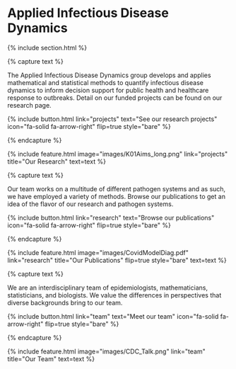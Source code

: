 ---
---

# Applied Infectious Disease Dynamics

{% include section.html %}

{% capture text %}

The Applied Infectious Disease Dynamics group develops and applies mathematical and statistical methods to quantify infectious disease dynamics to inform decision support for public health and healthcare response to outbreaks. Detail on our funded projects can be found on our research page. 

{%
  include button.html
  link="projects"
  text="See our research projects"
  icon="fa-solid fa-arrow-right"
  flip=true
  style="bare"
%}

{% endcapture %}

{%
  include feature.html
  image="images/K01Aims_long.png"
  link="projects"
  title="Our Research"
  text=text
%}

{% capture text %}

Our team works on a multitude of different pathogen systems and as such, we have employed a variety of methods. Browse our publications to get an idea of the flavor of our research and pathogen systems.

{%
  include button.html
  link="research"
  text="Browse our publications"
  icon="fa-solid fa-arrow-right"
  flip=true
  style="bare"
%}

{% endcapture %}

{%
  include feature.html
  image="images/CovidModelDiag.pdf"
  link="research"
  title="Our Publications"
  flip=true
  style="bare"
  text=text
%}

{% capture text %}

We are an interdisciplinary team of epidemiologists, mathematicians, statisticians, and biologists. We value the differences in perspectives that diverse backgrounds bring to our team. 

{%
  include button.html
  link="team"
  text="Meet our team"
  icon="fa-solid fa-arrow-right"
  flip=true
  style="bare"
%}

{% endcapture %}

{%
  include feature.html
  image="images/CDC_Talk.png"
  link="team"
  title="Our Team"
  text=text
%}
